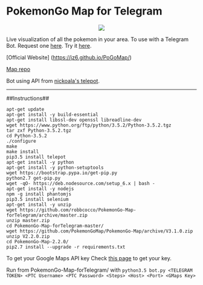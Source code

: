 # PokemonGo Map for Telegram

<p align="center">
<img src="https://raw.githubusercontent.com/robbcocco/PokemonGo-Map-forTelegram/master/cover.jpg">
</p>

Live visualization of all the pokemon in your area. To use with a Telegram Bot. Request one [here](https://telegram.me/BotFather).  Try it [here](https://telegram.me/PkmnGoMapBot).

[Official Website] (https://jz6.github.io/PoGoMap/)

[Map repo](https://github.com/PokemonGoMap/PokemonGo-Map/tree/develop)

Bot using API from [nickoala's telepot](https://github.com/nickoala/telepot).

---
##Instructions##

```
apt-get update
apt-get install -y build-essential
apt-get install libssl-dev openssl libreadline-dev
wget https://www.python.org/ftp/python/3.5.2/Python-3.5.2.tgz
tar zxf Python-3.5.2.tgz
cd Python-3.5.2
./configure
make
make install
pip3.5 install telepot
apt-get install -y python
apt-get install -y python-setuptools
wget https://bootstrap.pypa.io/get-pip.py
python2.7 get-pip.py
wget -qO- https://deb.nodesource.com/setup_6.x | bash -
apt-get install -y nodejs
npm -g install phantomjs
pip3.5 install selenium
apt-get install -y unzip
wget https://github.com/robbcocco/PokemonGo-Map-forTelegram/archive/master.zip
unzip master.zip
cd PokemonGo-Map-forTelegram-master/
wget https://github.com/PokemonGoMap/PokemonGo-Map/archive/V3.1.0.zip
unzip V2.2.0.zip
cd PokemonGo-Map-2.2.0/
pip2.7 install --upgrade -r requirements.txt
```

To get your Google Maps API key Check [this page](https://pgm.readthedocs.io/en/develop/basic-install/google-maps.html) to get your key.

Run from PokemonGo-Map-forTelegram/ with `python3.5 bot.py <TELEGRAM TOKEN> <PTC Username> <PTC Password> <Steps> <Host> <Port> <GMaps Key>`
